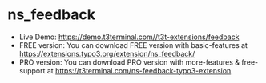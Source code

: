 # ns_feedback

- Live Demo: https://demo.t3terminal.com//t3t-extensions/feedback
- FREE version: You can download FREE version with basic-features at https://extensions.typo3.org/extension/ns_feedback/
- PRO version: You can download PRO version with more-features & free-support at https://t3terminal.com/ns-feedback-typo3-extension
